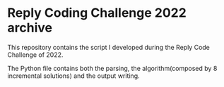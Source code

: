 # Reply Coding Challenge 2022 archive

This repository contains the script I developed during the Reply Code Challenge of 2022.

The Python file contains both the parsing, the algorithm(composed by 8 incremental solutions) and the output writing.
